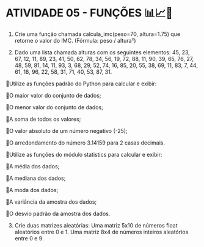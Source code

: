 # ATIVIDADE 05 - FUNÇÕES 📊📈📌


1) Crie uma função chamada calcula_imc(peso=70, altura=1.75) que retorne o valor do IMC.
(Fórmula: peso / altura²)

2) Dado uma lista chamada alturas com os seguintes elementos: 45, 23, 67, 12, 11, 89, 23, 41, 50, 62, 78, 34, 56, 19, 72, 88, 11, 90, 39, 65, 76, 27, 48, 59, 81, 14, 11, 93, 3, 68, 29, 52, 74, 16, 85, 20, 55, 38, 69, 11, 83, 7, 44, 61, 18, 96, 22, 58, 31, 71, 40, 53, 87, 31.


🔶Utilize as funções padrão do Python para calcular e exibir:

🔸O maior valor do conjunto de dados;

🔸O menor valor do conjunto de dados;

🔸A soma de todos os valores;

🔸O valor absoluto de um número negativo (-25);

🔸O arredondamento do número 3.14159 para 2 casas decimais.


🔶Utilize as funções do módulo statistics para calcular e exibir:

🔸A média dos dados;

🔸A mediana dos dados;

🔸A moda dos dados;

🔸A variância da amostra dos dados;

🔸O desvio padrão da amostra dos dados.


3) Crie duas matrizes aleatórias:
Uma matriz 5x10 de números float aleatórios entre 0 e 1.
Uma matriz 8x4 de números inteiros aleatórios entre 0 e 9.
